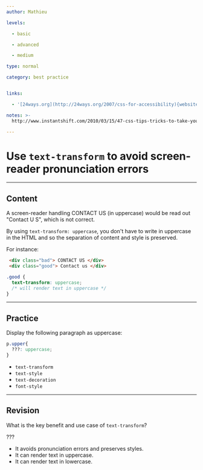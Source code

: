 ```yaml
---
author: Mathieu

levels:

  - basic

  - advanced

  - medium

type: normal

category: best practice


links:

  - '[24ways.org](http://24ways.org/2007/css-for-accessibility){website}'

notes: >-
  http://www.instantshift.com/2010/03/15/47-css-tips-tricks-to-take-your-site-to-the-next-level/

---
```


# Use `text-transform` to avoid screen-reader pronunciation errors

---
## Content

A screen-reader handling CONTACT US (in uppercase) would be read out "Contact U S", which is not correct. 

By using `text-transform: uppercase`, you don't have to write in uppercase in the HTML and so the separation of content and style is preserved.

For instance:

```html
 <div class="bad"> CONTACT US </div>
 <div class="good"> Contact us </div>
```
```css 
.good {
  text-transform: uppercase;
  /* will render text in uppercase */
}
```

---
## Practice

Display the following paragraph as uppercase:
```css
p.upper{
  ???: uppercase;
}
```

* `text-transform` 
* `text-style` 
* `text-decoration` 
* `font-style`

---
## Revision

What is the key benefit and use case of `text-transform`?

 ???

* It avoids pronunciation errors and preserves styles.
* It can render text in uppercase.
* It can render text in lowercase.

 
